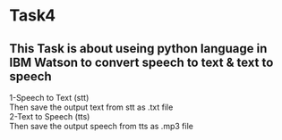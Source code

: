 # Task4
## This Task is about useing python language in IBM Watson to convert speech to text & text to speech
1-Speech to Text (stt) </br>
Then save the output text from stt as .txt file</br>
2-Text to Speech (tts) </br>
Then save the output speech from tts as .mp3 file
